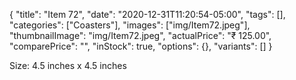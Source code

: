 {
    "title": "Item 72",
    "date": "2020-12-31T11:20:54-05:00",
    "tags": [],
    "categories": ["Coasters"],
    "images": ["img/Item72.jpeg"],
    "thumbnailImage": "img/Item72.jpeg",
    "actualPrice": "₹ 125.00",
    "comparePrice": "",
    "inStock": true,
    "options": {},
    "variants": []
}


Size: 4.5 inches x 4.5 inches